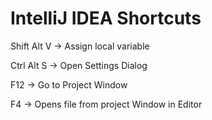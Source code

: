 # IntelliJ IDEA Shortcuts

Shift Alt V -> Assign local variable

Ctrl Alt S -> Open Settings Dialog

F12 -> Go to Project Window

F4 -> Opens file from project Window in Editor


